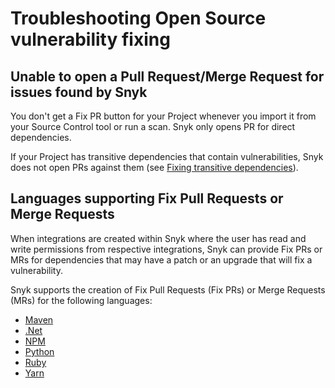 # Troubleshooting Open Source vulnerability fixing

## Unable to open a Pull Request/Merge Request for issues found by Snyk

You don't get a Fix PR button for your Project whenever you import it from your Source Control tool or run a scan. Snyk only opens PR for direct dependencies.

If your Project has transitive dependencies that contain vulnerabilities, Snyk does not open PRs against them (see [Fixing transitive dependencies](vulnerability-fix-types.md#fixing-transitive-dependencies)).

## Languages supporting Fix Pull Requests or Merge Requests

When integrations are created within Snyk where the user has read and write permissions from respective integrations, Snyk can provide Fix PRs or MRs for dependencies that may have a patch or an upgrade that will fix a vulnerability.

Snyk supports the creation of Fix Pull Requests (Fix PRs) or Merge Requests (MRs) for the following languages:

* [Maven](broken-reference)
* [.Net](broken-reference)
* [NPM](../../supported-languages-and-frameworks/javascript.md)
* [Python](../snyk-open-source-supported-languages-and-package-managers/snyk-for-python.md)
* [Ruby](../snyk-open-source-supported-languages-and-package-managers/snyk-for-ruby.md)
* [Yarn](../../supported-languages-and-frameworks/javascript.md)

